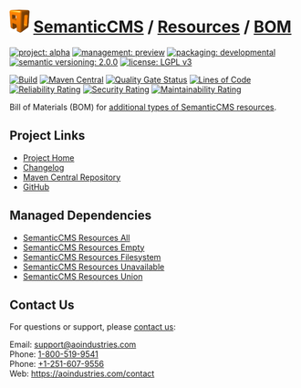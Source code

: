 # [<img src="ao-logo.png" alt="AO Logo" width="35" height="40">](https://github.com/ao-apps) [SemanticCMS](https://github.com/ao-apps/semanticcms) / [Resources](https://github.com/ao-apps/semanticcms-resources) / [BOM](https://github.com/ao-apps/semanticcms-resources-bom)

[![project: alpha](https://semanticcms.com/ao-badges/project-alpha.svg)](https://aoindustries.com/life-cycle#project-alpha)
[![management: preview](https://semanticcms.com/ao-badges/management-preview.svg)](https://aoindustries.com/life-cycle#management-preview)
[![packaging: developmental](https://semanticcms.com/ao-badges/packaging-developmental.svg)](https://aoindustries.com/life-cycle#packaging-developmental)  
[![semantic versioning: 2.0.0](https://semanticcms.com/ao-badges/semver-2.0.0.svg)](https://semver.org/spec/v2.0.0.html)
[![license: LGPL v3](https://semanticcms.com/ao-badges/license-lgpl-3.0.svg)](https://www.gnu.org/licenses/lgpl-3.0)

[![Build](https://github.com/ao-apps/semanticcms-resources-bom/workflows/Build/badge.svg?branch=master)](https://github.com/ao-apps/semanticcms-resources-bom/actions?query=workflow%3ABuild)
[![Maven Central](https://maven-badges.herokuapp.com/maven-central/com.semanticcms/semanticcms-resources-bom/badge.svg)](https://maven-badges.herokuapp.com/maven-central/com.semanticcms/semanticcms-resources-bom)
[![Quality Gate Status](https://sonarcloud.io/api/project_badges/measure?branch=master&project=com.semanticcms%3Asemanticcms-resources-bom&metric=alert_status)](https://sonarcloud.io/dashboard?branch=master&id=com.semanticcms%3Asemanticcms-resources-bom)
[![Lines of Code](https://sonarcloud.io/api/project_badges/measure?branch=master&project=com.semanticcms%3Asemanticcms-resources-bom&metric=ncloc)](https://sonarcloud.io/component_measures?branch=master&id=com.semanticcms%3Asemanticcms-resources-bom&metric=ncloc)  
[![Reliability Rating](https://sonarcloud.io/api/project_badges/measure?branch=master&project=com.semanticcms%3Asemanticcms-resources-bom&metric=reliability_rating)](https://sonarcloud.io/component_measures?branch=master&id=com.semanticcms%3Asemanticcms-resources-bom&metric=Reliability)
[![Security Rating](https://sonarcloud.io/api/project_badges/measure?branch=master&project=com.semanticcms%3Asemanticcms-resources-bom&metric=security_rating)](https://sonarcloud.io/component_measures?branch=master&id=com.semanticcms%3Asemanticcms-resources-bom&metric=Security)
[![Maintainability Rating](https://sonarcloud.io/api/project_badges/measure?branch=master&project=com.semanticcms%3Asemanticcms-resources-bom&metric=sqale_rating)](https://sonarcloud.io/component_measures?branch=master&id=com.semanticcms%3Asemanticcms-resources-bom&metric=Maintainability)

Bill of Materials (BOM) for [additional types of SemanticCMS resources](https://github.com/ao-apps/semanticcms-resources).

## Project Links
* [Project Home](https://semanticcms.com/resources/bom/)
* [Changelog](https://semanticcms.com/resources/bom/changelog)
* [Maven Central Repository](https://central.sonatype.com/artifact/com.semanticcms/semanticcms-resources-bom)
* [GitHub](https://github.com/ao-apps/semanticcms-resources-bom)

## Managed Dependencies
* [SemanticCMS Resources All](https://github.com/ao-apps/semanticcms-resources-all)
* [SemanticCMS Resources Empty](https://github.com/ao-apps/semanticcms-resources-empty)
* [SemanticCMS Resources Filesystem](https://github.com/ao-apps/semanticcms-resources-filesystem)
* [SemanticCMS Resources Unavailable](https://github.com/ao-apps/semanticcms-resources-unavailable)
* [SemanticCMS Resources Union](https://github.com/ao-apps/semanticcms-resources-union)

## Contact Us
For questions or support, please [contact us](https://aoindustries.com/contact):

Email: [support@aoindustries.com](mailto:support@aoindustries.com)  
Phone: [1-800-519-9541](tel:1-800-519-9541)  
Phone: [+1-251-607-9556](tel:+1-251-607-9556)  
Web: https://aoindustries.com/contact
